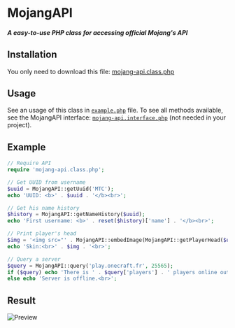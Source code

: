 # MojangAPI
##### A easy-to-use PHP class for accessing official Mojang's API

## Installation

You only need to download this file: [mojang-api.class.php](https://github.com/MineTheCube/MojangAPI/blob/master/mojang-api.class.php)

## Usage

See an usage of this class in [`example.php`](https://github.com/MineTheCube/MojangAPI/blob/master/example.php) file.
To see all methods available, see the MojangAPI interface: [`mojang-api.interface.php`](https://github.com/MineTheCube/MojangAPI/blob/master/mojang-api.interface.php) (not needed in your project).

## Example

```php
// Require API
require 'mojang-api.class.php';

// Get UUID from username
$uuid = MojangAPI::getUuid('MTC');
echo 'UUID: <b>' . $uuid . '</b><br>';

// Get his name history
$history = MojangAPI::getNameHistory($uuid);
echo 'First username: <b>' . reset($history)['name'] . '</b><br>';

// Print player's head
$img = '<img src="' . MojangAPI::embedImage(MojangAPI::getPlayerHead($uuid)) . '" alt="Head of MTC">';
echo 'Skin:<br>' . $img . '<br>';

// Query a server
$query = MojangAPI::query('play.onecraft.fr', 25565);
if ($query) echo 'There is ' . $query['players'] . ' players online out of ' . $query['maxplayers'] . '<br>';
else echo 'Server is offline.<br>';
```

## Result

![Preview](http://i.imgur.com/LeCrUoe.png)
